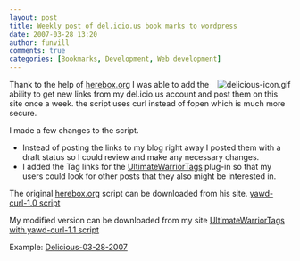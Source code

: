 ```yaml
---
layout: post
title: Weekly post of del.icio.us book marks to wordpress
date: 2007-03-28 13:20
author: funvill
comments: true
categories: [Bookmarks, Development, Web development]
---
```

<img src="http://blog.abluestar.com/public/uploads/2007/03/delicious-icon.gif" alt="delicious-icon.gif" align="right" />Thank to the help of <a href="http://herebox.org/blog/2006/05/29/361/">herebox.org</a> I was able to add the ability to get new links from my del.icio.us account and post them on this site once a week. the script uses curl instead of fopen which is much more secure.

I made a few changes to the script.
<ul>
	<li>Instead of posting the links to my blog right away I posted them with a draft status so I could review and make any necessary changes.</li>
	<li>I added the Tag links for the <a href="http://www.neato.co.nz/ultimate-tag-warrior/">UltimateWarriorTags</a> plug-in so that my users could look for other posts that they also might be interested in.</li>
</ul>
The original <a href="http://herebox.org/blog/2006/05/29/361/">herebox.org</a> script can be downloaded from his site. <a href="http://herebox.org/pub/code/yawd-curl-1.0.txt">yawd-curl-1.0 script</a>

My modified version can be downloaded from my site <a href="http://blog.abluestar.com/public/uploads/2007/03/delicious27mar2007_1449.zip" title="UltimateWarriorTags with yawd-curl-1.1 script">UltimateWarriorTags with yawd-curl-1.1 script</a>

Example: <a href="http://blog.abluestar.com/delicious-03-28-2007/ ">Delicious-03-28-2007</a>
